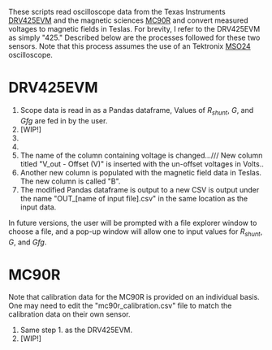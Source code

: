 These scripts read oscilloscope data from the Texas Instruments [DRV425EVM](https://www.ti.com/tool/DRV425EVM) and the magnetic sciences [MC90R](https://magneticsciences.com/mc90r/) and convert measured voltages to magnetic fields in Teslas. For brevity, I refer to the DRV425EVM as simply "425." Described below are the processes followed for these two sensors. Note that this process assumes the use of an Tektronix [MSO24](https://www.tek.com/en/datasheet/2-series-mso-mixed-signal-oscilloscope-datasheet) oscilloscope.

# DRV425EVM
1. Scope data is read in as a Pandas dataframe, Values of $R_{shunt}$, $G$, and $Gfg$ are fed in by the user.
2. [WIP!]
3.
4.
5. The name of the column containing voltage is changed.../// New column titled "V_out - Offset (V)" is inserted with the un-offset voltages in Volts..
6. Another new column is populated with the magnetic field data in Teslas. The new column is called "B".
7. The modified Pandas dataframe is output to a new CSV is output under the name "OUT_[name of input file].csv" in the same location as the input data.

In future versions, the user will be prompted with a file explorer window to choose a file, and a pop-up window will allow one to input values for $R_{shunt}$, $G$, and $Gfg$.

# MC90R
Note that calibration data for the MC90R is provided on an individual basis. One may need to edit the "mc90r_calibration.csv" file to match the calibration data on their own sensor.

1. Same step 1. as the DRV425EVM.
2. [WIP!]


